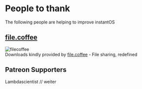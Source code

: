 # People to thank

The following people are helping to improve instantOS

## [file.coffee](https://file.coffee)

![filecoffee](https://file.coffee/img/logo/coffee.webp)  
Downloads kindly provided by [file.coffee](https://file.coffee/) - File sharing,
redefined

## Patreon Supporters

Lambdascientist
// weiter
